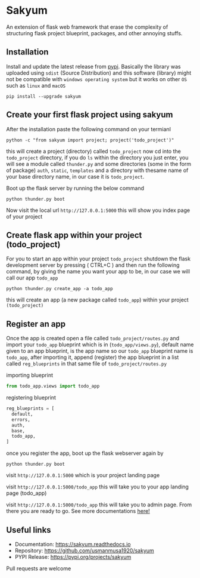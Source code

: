 
# Sakyum

An extension of flask web framework that erase the complexity of structuring flask project blueprint, packages, and other annoying stuffs.

## Installation

Install and update the latest release from <a href="https://pypi.org/project/sakyum">pypi</a>. Basically the library was uploaded using `sdist` (Source Distribution) and this software (library) might not be compatible with `windows operating system` but it works on other `OS` such as `linux` and `macOS`

```
pip install --upgrade sakyum
```

## Create your first flask project using sakyum

After the installation paste the following command on your termianl

```
python -c "from sakyum import project; project('todo_project')"
```

this will create a project (directory) called `todo_project` now cd into the `todo_project` directory, if you do `ls` within the directory you just enter, you will see a module called `thunder.py` and some directories (some in the form of package) `auth`, `static`, `templates` and a directory with thesame name of your base directory name, in our case it is `todo_project`.

Boot up the flask server by running the below command

```
python thunder.py boot
```

Now visit the local url `http://127.0.0.1:5000` this will show you index page of your project

## Create flask app within your project (todo_project)

For you to start an app within your project `todo_project` shutdown the flask development server by pressing ( CTRL+C ) and then run the following command, by giving the name you want your app to be, in our case we will call our app `todo_app`

```
python thunder.py create_app -a todo_app
```

this will create an app (a new package called `todo_app`) within your project `(todo_project)`

## Register an app

Once the app is created open a file called `todo_project/routes.py` and import your `todo_app` blueprint which is in (`todo_app/views.py`), default name given to an app blueprint, is the app name so our `todo_app` blueprint name is `todo_app`, after importing it, append (register) the app blueprint in a list called `reg_blueprints` in that same file of `todo_project/routes.py`

importing blueprint

```py
from todo_app.views import todo_app
```

registering blueprint

```py
reg_blueprints = [
  default,
  errors,
  auth,
  base,
  todo_app,
]
```

once you register the app, boot up the flask webserver again by

```
python thunder.py boot
```

visit `http://127.0.0.1:5000` which is your project landing page

visit `http://127.0.0.1:5000/todo_app` this will take you to your app landing page (todo_app)

visit `http://127.0.0.1:5000/todo_app` this will take you to admin page. From there you are ready to go. See more documentations <a href="https://sakyum.readthedocs.io">here!</a>

## Useful links

- Documentation: https://sakyum.readthedocs.io
- Repository: https://github.com/usmanmusa1920/sakyum
- PYPI Release: https://pypi.org/projects/sakyum

Pull requests are welcome
